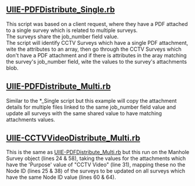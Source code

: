 ## [UIIE-PDFDistribute_Single.rb](./UIIE-PDFDistribute_Single.rb)  
This script was based on a client request, where they have a PDF attached to a single survey which is related to multiple surveys.  
The surveys share the job_number field value.  
The script will identify CCTV Surveys which have a single PDF attachment, wite the attributes to an array, then go through the CCTV Surveys which don't have a PDF attachment and if there is attributes in the aray matching the survey's job_number field, wite the values to the survey's attachments blob.  

## [UIIE-PDFDistribute_Multi.rb](./UIIE-PDFDistribute_Multi.rb)  
Similar to the *_Single script but this example will copy the attachment details for multiple files linked to the same job_number field value and update all surveys with the same shared value to have matching attachments values.  

## [UIIE-CCTVVideoDistribute_Multi.rb](./UIIE-CCTVVideoDistribute_Multi.rb)  
This is the same as [UIIE-PDFDistribute_Multi.rb](./UIIE-PDFDistribute_Multi.rb) but this run on the Manhole Survey object (lines 24 & 58), taking the values for the attachments which have the 'Purpose' value of "CCTV Video" (line 31), mapping these no the Node ID (lines 25 & 38) of the surveys to be updated on all surveys which have the same Node ID value (lines 60 & 64).  
